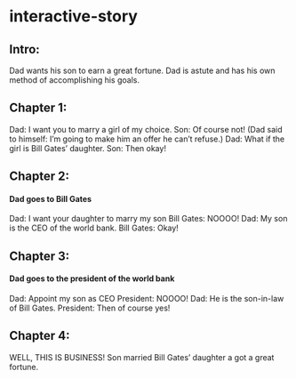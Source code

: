 # interactive-story

## Intro:
Dad wants his son to earn a great fortune. Dad is astute and has his own method of accomplishing his goals.

## Chapter 1:
Dad: I want you to marry  a girl of my choice.
Son: Of course not!
(Dad said to himself: I’m going to make him an offer he can’t refuse.)
Dad: What if the girl is Bill Gates’ daughter.
Son: Then okay!

## Chapter 2:
#### Dad goes to Bill Gates
Dad: I want your daughter to marry my son
Bill Gates: NOOOO!
Dad: My son is the CEO of the world bank.
Bill Gates: Okay!

## Chapter 3:
#### Dad goes to the president of the world bank
Dad: Appoint my son as CEO
President:  NOOOO!
Dad: He is the son-in-law of  Bill Gates.
President: Then of course yes!

## Chapter 4:
WELL, THIS IS BUSINESS!
Son married Bill Gates’ daughter a got a great fortune.


